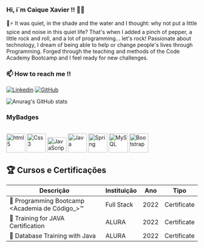  
### Hi, i`m Caique Xavier !! 🤙👋

🌱⚡ It was quiet, in the shade and the water and I thought: why not put a little spice and noise in this quiet life? That's when I added a pinch of pepper, a little rock and roll, and a lot of programming... let's rock!
Passionate about technology, I dream of being able to help or change people's lives through Programming.
Forged through the teaching and methods of the Code Academy Bootcamp and I feel ready for new challenges.

### 📫 How to reach me !! 
[![Linkedin](https://img.shields.io/badge/LinkedIn-0077B5?style=for-the-badge&logo=linkedin&logoColor=white)](xavier.caiq@gmail.com)
[![GitHub](https://img.shields.io/badge/GitHub-100000?style=for-the-badge&logo=github&logoColor=white)](https://github.com/XavierCaiqueDF)


![Anurag's GitHub stats](https://github-readme-stats.vercel.app/api?username=XavierCaiqueDF&show_icons=true&theme=tokyonight)

### MyBadges
<div style="display: inline_block"><br/>
<img alingn="center" alt="html5" height="50" width="50" src="https://cdn.jsdelivr.net/gh/devicons/devicon/icons/html5/html5-original-wordmark.svg" />
<img alingn="center" alt="Css3" height="50" width="50" src="https://cdn.jsdelivr.net/gh/devicons/devicon/icons/css3/css3-original-wordmark.svg" />
<img alingn="center" alt="JavaScript" height="40" width="50" src="https://cdn.jsdelivr.net/gh/devicons/devicon/icons/javascript/javascript-original.svg" />
<img alingn="center" alt="Java" height="50" width="50" src="https://cdn.jsdelivr.net/gh/devicons/devicon/icons/java/java-original.svg" />
<img alingn="center" alt="Spring" height="50" width="50" src="https://cdn.jsdelivr.net/gh/devicons/devicon/icons/spring/spring-original-wordmark.svg" />
<img alingn="center" alt="MySQL" height="50" width="50" src="https://cdn.jsdelivr.net/gh/devicons/devicon/icons/mysql/mysql-original-wordmark.svg" />
<img alingn="center" alt="Bootstrap" height="50" width="50" src="https://cdn.jsdelivr.net/gh/devicons/devicon/icons/bootstrap/bootstrap-original-wordmark.svg" />

## 🏆 Cursos e Certificações

Descrição   | Instituição   | Ano | Tipo
--------- | --------- | ------ | ------
🏅 Programming Bootcamp <Academia de Código_>™ | Full Stack | 2022 | Certificate
🏅 Training for JAVA Certification | ALURA | 2022 | Certificate
🏅 Database Training with Java| ALURA | 2022 | Certificate

</div>
